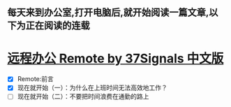 每天来到办公室,打开电脑后,就开始阅读一篇文章,以下为正在阅读的连载
------------

[远程办公 Remote by 37Signals 中文版](http://jianshu.io/notebooks/41672/latest)
==================================
- [x] Remote:前言
- [x] 现在就开始（一）：为什么在上班时间无法高效地工作？
- [ ] 现在就开始（二）：不要把时间浪费在通勤的路上
